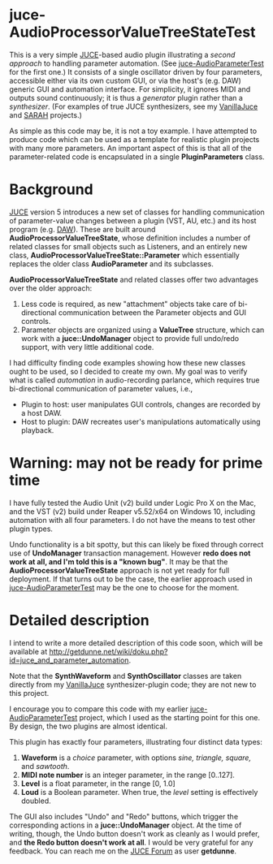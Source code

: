 # juce-AudioProcessorValueTreeStateTest
This is a very simple [JUCE](https://www.juce.com)-based audio plugin illustrating a *second approach* to handling parameter automation. (See [juce-AudioParameterTest](https://github.com/getdunne/juce-AudioParameterTest) for the first one.) It consists of a single oscillator driven by four parameters, accessible either via its own custom GUI, or via the host's (e.g. DAW) generic GUI and automation interface. For simplicity, it ignores MIDI and outputs sound continuously; it is thus a *generator* plugin rather than a *synthesizer*. (For examples of true JUCE synthesizers, see my [VanillaJuce](https://github.com/getdunne/VanillaJuce) and [SARAH](https://github.com/getdunne/SARAH) projects.)

As simple as this code may be, it is not a toy example. I have attempted to produce code which can be used as a template for realistic plugin projects with many more parameters. An important aspect of this is that all of the parameter-related code is encapsulated in a single **PluginParameters** class.

# Background #
[JUCE](https://www.juce.com) version 5 introduces a new set of classes for handling communication of parameter-value changes between a plugin (VST, AU, etc.) and its host program (e.g. [DAW](https://en.wikipedia.org/wiki/Digital_audio_workstation)). These are built around **AudioProcessorValueTreeState**, whose definition includes a number of related classes for small objects such as Listeners, and an entirely new class, **AudioProcessorValueTreeState::Parameter** which essentially replaces the older class **AudioParameter** and its subclasses.

**AudioProcessorValueTreeState** and related classes offer two advantages over the older approach:
1. Less code is required, as new "attachment" objects take care of bi-directional communication between the Parameter objects and GUI controls.
2. Parameter objects are organized using a **ValueTree** structure, which can work with a **juce::UndoManager** object to provide full undo/redo support, with very little additional code.

I had difficulty finding code examples showing how these new classes ought to be used, so I decided to create my own. My goal was to verify what is called *automation* in audio-recording parlance, which requires true bi-directional communication of parameter values, i.e.,
- Plugin to host: user manipulates GUI controls, changes are recorded by a host DAW.
- Host to plugin: DAW recreates user's manipulations automatically using playback.

# Warning: may not be ready for prime time #
I have fully tested the Audio Unit (v2) build under Logic Pro X on the Mac, and the VST (v2) build under Reaper v5.52/x64 on Windows 10, including automation with all four parameters. I do not have the means to test other plugin types.

Undo functionality is a bit spotty, but this can likely be fixed through correct use of **UndoManager** transaction management. However **redo does not work at all, and I'm told this is a "known bug"**. It may be that the **AudioProcessorValueTreeState** approach is not yet ready for full deployment. If that turns out to be the case, the earlier approach used in [juce-AudioParameterTest](https://github.com/getdunne/juce-AudioParameterTest) may be the one to choose for the moment.

# Detailed description #

I intend to write a more detailed description of this code soon, which will be available at http://getdunne.net/wiki/doku.php?id=juce_and_parameter_automation.

Note that the **SynthWaveform** and **SynthOscillator** classes are taken directly from my [VanillaJuce](https://github.com/getdunne/VanillaJuce) synthesizer-plugin code; they are not new to this project.

I encourage you to compare this code with my earlier [juce-AudioParameterTest](https://github.com/getdunne/juce-AudioParameterTest) project, which I used as the starting point for this one. By design, the two plugins are almost identical.

This plugin has exactly four parameters, illustrating four distinct data types:
1. **Waveform** is a *choice* parameter, with options *sine, triangle, square,* and *sawtooth*.
2. **MIDI note number** is an integer parameter, in the range [0..127].
3. **Level** is a float parameter, in the range [0, 1.0]
4. **Loud** is a Boolean parameter. When true, the *level* setting is effectively doubled.

The GUI also includes "Undo" and "Redo" buttons, which trigger the corresponding actions in a **juce::UndoManager** object. At the time of writing, though, the Undo button doesn't work as cleanly as I would prefer, and **the Redo button doesn't work at all**. I would be very grateful for any feedback. You can reach me on the [JUCE Forum](https://forum.juce.com/) as user **getdunne**.
